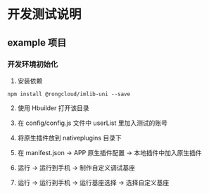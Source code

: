 # 开发测试说明

## example 项目

### 开发环境初始化
1. 安装依赖
```
npm install @rongcloud/imlib-uni --save
```

2. 使用 Hbuilder 打开该目录

3. 在 config/config.js 文件中 userList 里加入测试的账号

4. 将原生插件放到 nativeplugins 目录下

5. 在 manifest.json -> APP 原生插件配置 -> 本地插件中加入原生插件

6. 运行 -> 运行到手机 -> 制作自定义调试基座

7. 运行 -> 运行到手机 -> 运行基座选择 -> 选择自定义基座
